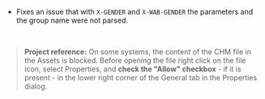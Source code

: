 - Fixes an issue that with `X-GENDER` and `X-WAB-GENDER` the parameters and the group name were not parsed.

&nbsp;
>**Project reference:** On some systems, the content of the CHM file in the Assets is blocked. Before opening the file right click on the file icon, select Properties, and **check the "Allow" checkbox** - if it is present - in the lower right corner of the General tab in the Properties dialog.